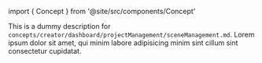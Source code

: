 import { Concept } from '@site/src/components/Concept'

<Concept
  title    = "dashboard/projectManagement/sceneManagement"
  kind     = "Core"
  category = "Creator"
  block    = {true}>
This is a dummy description for `concepts/creator/dashboard/projectManagement/sceneManagement.md`.
Lorem ipsum dolor sit amet, qui minim labore adipisicing minim sint cillum sint consectetur cupidatat.
</Concept>

